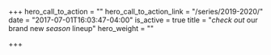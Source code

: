 +++
hero_call_to_action = ""
hero_call_to_action_link = "/series/2019-2020/"
date = "2017-07-01T16:03:47-04:00"
is_active = true
title = "*check out* our brand new *season* lineup"
hero_weight = ""

+++
